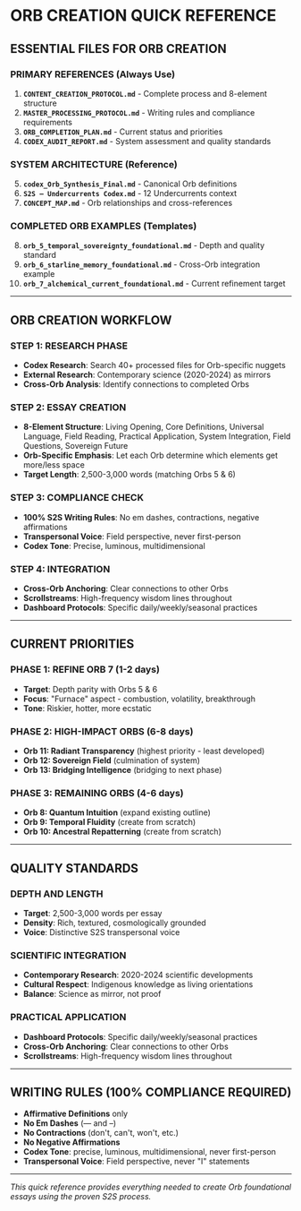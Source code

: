 # ORB CREATION QUICK REFERENCE

## **ESSENTIAL FILES FOR ORB CREATION**

### **PRIMARY REFERENCES (Always Use)**
1. **`CONTENT_CREATION_PROTOCOL.md`** - Complete process and 8-element structure
2. **`MASTER_PROCESSING_PROTOCOL.md`** - Writing rules and compliance requirements
3. **`ORB_COMPLETION_PLAN.md`** - Current status and priorities
4. **`CODEX_AUDIT_REPORT.md`** - System assessment and quality standards

### **SYSTEM ARCHITECTURE (Reference)**
5. **`codex_Orb_Synthesis_Final.md`** - Canonical Orb definitions
6. **`S2S — Undercurrents Codex.md`** - 12 Undercurrents context
7. **`CONCEPT_MAP.md`** - Orb relationships and cross-references

### **COMPLETED ORB EXAMPLES (Templates)**
8. **`orb_5_temporal_sovereignty_foundational.md`** - Depth and quality standard
9. **`orb_6_starline_memory_foundational.md`** - Cross-Orb integration example
10. **`orb_7_alchemical_current_foundational.md`** - Current refinement target

---

## **ORB CREATION WORKFLOW**

### **STEP 1: RESEARCH PHASE**
- **Codex Research**: Search 40+ processed files for Orb-specific nuggets
- **External Research**: Contemporary science (2020-2024) as mirrors
- **Cross-Orb Analysis**: Identify connections to completed Orbs

### **STEP 2: ESSAY CREATION**
- **8-Element Structure**: Living Opening, Core Definitions, Universal Language, Field Reading, Practical Application, System Integration, Field Questions, Sovereign Future
- **Orb-Specific Emphasis**: Let each Orb determine which elements get more/less space
- **Target Length**: 2,500-3,000 words (matching Orbs 5 & 6)

### **STEP 3: COMPLIANCE CHECK**
- **100% S2S Writing Rules**: No em dashes, contractions, negative affirmations
- **Transpersonal Voice**: Field perspective, never first-person
- **Codex Tone**: Precise, luminous, multidimensional

### **STEP 4: INTEGRATION**
- **Cross-Orb Anchoring**: Clear connections to other Orbs
- **Scrollstreams**: High-frequency wisdom lines throughout
- **Dashboard Protocols**: Specific daily/weekly/seasonal practices

---

## **CURRENT PRIORITIES**

### **PHASE 1: REFINE ORB 7 (1-2 days)**
- **Target**: Depth parity with Orbs 5 & 6
- **Focus**: "Furnace" aspect - combustion, volatility, breakthrough
- **Tone**: Riskier, hotter, more ecstatic

### **PHASE 2: HIGH-IMPACT ORBS (6-8 days)**
- **Orb 11: Radiant Transparency** (highest priority - least developed)
- **Orb 12: Sovereign Field** (culmination of system)
- **Orb 13: Bridging Intelligence** (bridging to next phase)

### **PHASE 3: REMAINING ORBS (4-6 days)**
- **Orb 8: Quantum Intuition** (expand existing outline)
- **Orb 9: Temporal Fluidity** (create from scratch)
- **Orb 10: Ancestral Repatterning** (create from scratch)

---

## **QUALITY STANDARDS**

### **DEPTH AND LENGTH**
- **Target**: 2,500-3,000 words per essay
- **Density**: Rich, textured, cosmologically grounded
- **Voice**: Distinctive S2S transpersonal voice

### **SCIENTIFIC INTEGRATION**
- **Contemporary Research**: 2020-2024 scientific developments
- **Cultural Respect**: Indigenous knowledge as living orientations
- **Balance**: Science as mirror, not proof

### **PRACTICAL APPLICATION**
- **Dashboard Protocols**: Specific daily/weekly/seasonal practices
- **Cross-Orb Anchoring**: Clear connections to other Orbs
- **Scrollstreams**: High-frequency wisdom lines throughout

---

## **WRITING RULES (100% COMPLIANCE REQUIRED)**

- **Affirmative Definitions** only
- **No Em Dashes** (— and –)
- **No Contractions** (don't, can't, won't, etc.)
- **No Negative Affirmations**
- **Codex Tone**: precise, luminous, multidimensional, never first-person
- **Transpersonal Voice**: Field perspective, never "I" statements

---

*This quick reference provides everything needed to create Orb foundational essays using the proven S2S process.*

